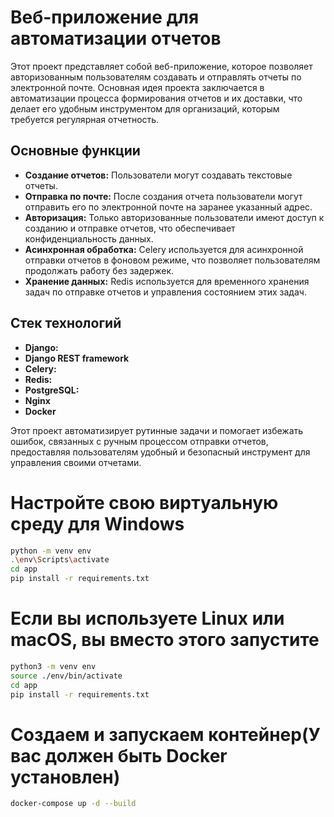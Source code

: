 # Веб-приложение для автоматизации отчетов

Этот проект представляет собой веб-приложение, которое позволяет авторизованным пользователям создавать и отправлять отчеты по электронной почте. Основная идея проекта заключается в автоматизации процесса формирования отчетов и их доставки, что делает его удобным инструментом для организаций, которым требуется регулярная отчетность.

## Основные функции

- **Создание отчетов:** Пользователи могут создавать текстовые отчеты.
- **Отправка по почте:** После создания отчета пользователи могут отправить его по электронной почте на заранее указанный адрес.
- **Авторизация:** Только авторизованные пользователи имеют доступ к созданию и отправке отчетов, что обеспечивает конфиденциальность данных.
- **Асинхронная обработка:** Celery используется для асинхронной отправки отчетов в фоновом режиме, что позволяет пользователям продолжать работу без задержек.
- **Хранение данных:** Redis используется для временного хранения задач по отправке отчетов и управления состоянием этих задач.

## Стек технологий

- **Django:**
- **Django REST framework**
- **Celery:** 
- **Redis:** 
- **PostgreSQL:**
- **Nginx**
- **Docker**
  

Этот проект автоматизирует рутинные задачи и помогает избежать ошибок, связанных с ручным процессом отправки отчетов, предоставляя пользователям удобный и безопасный инструмент для управления своими отчетами.



# Настройте свою виртуальную среду для Windows

```bash
python -m venv env 
.\env\Scripts\activate 
cd app
pip install -r requirements.txt 
```
# Если вы используете Linux или macOS, вы вместо этого запустите

```bash
python3 -m venv env 
source ./env/bin/activate
cd app
pip install -r requirements.txt
```

# Создаем и запускаем контейнер(У вас должен быть Docker установлен)

```bash
docker-compose up -d --build
```





